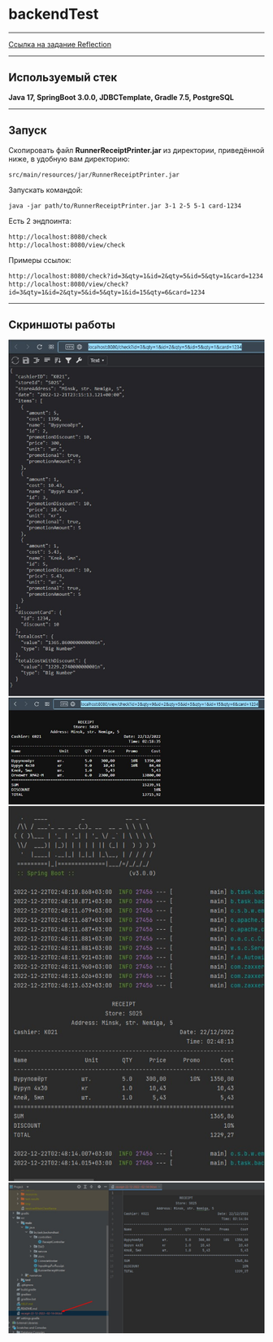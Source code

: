 # backendTest
___

[Ссылка на задание Reflection](https://github.com/VladislavSkrupski/clevertec-backend-entrence-task-remaster/tree/develop/src/main/java/ru/clevertec/backendtest/service/util)
___
## Используемый стек
__Java 17, SpringBoot 3.0.0, JDBCTemplate, Gradle 7.5, PostgreSQL__
___
## Запуск
Скопировать файл __RunnerReceiptPrinter.jar__ из директории, приведённой ниже, в удобную вам директорию:

    src/main/resources/jar/RunnerReceiptPrinter.jar

Запускать командой:

    java -jar path/to/RunnerReceiptPrinter.jar 3-1 2-5 5-1 card-1234

Есть 2 эндпоинта:

    http://localhost:8080/check
    http://localhost:8080/view/check

Примеры ссылок:

    http://localhost:8080/check?id=3&qty=1&id=2&qty=5&id=5&qty=1&card=1234
    http://localhost:8080/view/check?id=3&qty=1&id=2&qty=5&id=5&qty=1&id=15&qty=6&card=1234

___
## Скриншоты работы
![](src/main/resources/images/RESTCheck.jpg)
![](src/main/resources/images/RESTViewCheck.jpg)
![](src/main/resources/images/Console.jpg)
![](src/main/resources/images/ToFile.jpg)